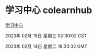 # 学习中心 colearnhub
[学习中心](http://:56308/colearnhub/)

2023年 02月 15日 星期三 02:30:02 CST

2023年 02月 14日 星期二 18:30:02 GMT
